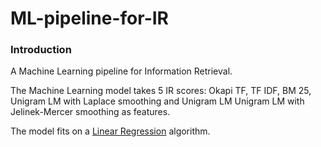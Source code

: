 # ML-pipeline-for-IR

### Introduction

A Machine Learning pipeline for Information Retrieval.

The Machine Learning model takes 5 IR scores: Okapi TF, TF IDF, BM 25, Unigram LM with Laplace smoothing and Unigram LM Unigram LM with Jelinek-Mercer smoothing as features.

The model fits on a [Linear Regression](https://en.wikipedia.org/wiki/Linear_regression) algorithm.

